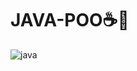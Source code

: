 # JAVA-POO☕💙
![java](https://github.com/user-attachments/assets/84da5bda-d1e0-4a58-8fe6-0436a81a5b71)
